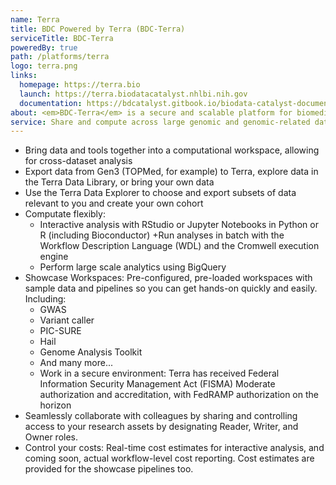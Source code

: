 ```yaml
---
name: Terra
title: BDC Powered by Terra (BDC-Terra)
serviceTitle: BDC-Terra
poweredBy: true
path: /platforms/terra
logo: terra.png
links:
  homepage: https://terra.bio
  launch: https://terra.biodatacatalyst.nhlbi.nih.gov
  documentation: https://bdcatalyst.gitbook.io/biodata-catalyst-documentation/analyze-data/terra
about: <em>BDC-Terra</em> is a secure and scalable platform for biomedical researchers to import and access data, run analysis tools, and collaborate easily with others, in a secure environment.
service: Share and compute across large genomic and genomic-related datasets. Terra offers a stand-alone computational workspace model that provides a secure collaborative place to organize data, run and monitor Workflow Description Language (WDL) analysis pipelines, and perform interactive analysis using applications such as RStudio, Jupyter Notebooks, and the Hail GWAS tool.
---
```


- Bring data and tools together into a computational workspace, allowing for cross-dataset analysis
- Export data from Gen3 (TOPMed, for example) to Terra, explore data in the Terra Data Library, or bring your own data
- Use the Terra Data Explorer to choose and export subsets of data relevant to you and create your own cohort
- Computate flexibly:
  - Interactive analysis with RStudio or Jupyter Notebooks in Python or R (including Bioconductor)
    +Run analyses in batch with the Workflow Description Language (WDL) and the Cromwell execution engine
  - Perform large scale analytics using BigQuery
- Showcase Workspaces: Pre-configured, pre-loaded workspaces with sample data and pipelines so you can get hands-on quickly and easily. Including:
  - GWAS
  - Variant caller
  - PIC-SURE
  - Hail
  - Genome Analysis Toolkit
  - And many more...
  - Work in a secure environment: Terra has received Federal Information Security Management Act (FISMA) Moderate authorization and accreditation, with FedRAMP authorization on the horizon
- Seamlessly collaborate with colleagues by sharing and controlling access to your research assets by designating Reader, Writer, and Owner roles.
- Control your costs: Real-time cost estimates for interactive analysis, and coming soon, actual workflow-level cost reporting. Cost estimates are provided for the showcase pipelines too.
